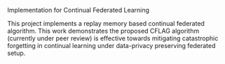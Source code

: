 Implementation for Continual Federated Learning

This project implements a replay memory based continual federated algorithm. This work demonstrates the proposed CFLAG algorithm (currently under peer review) is effective towards mitigating catastrophic forgetting in continual learning under data-privacy preserving federated setup.